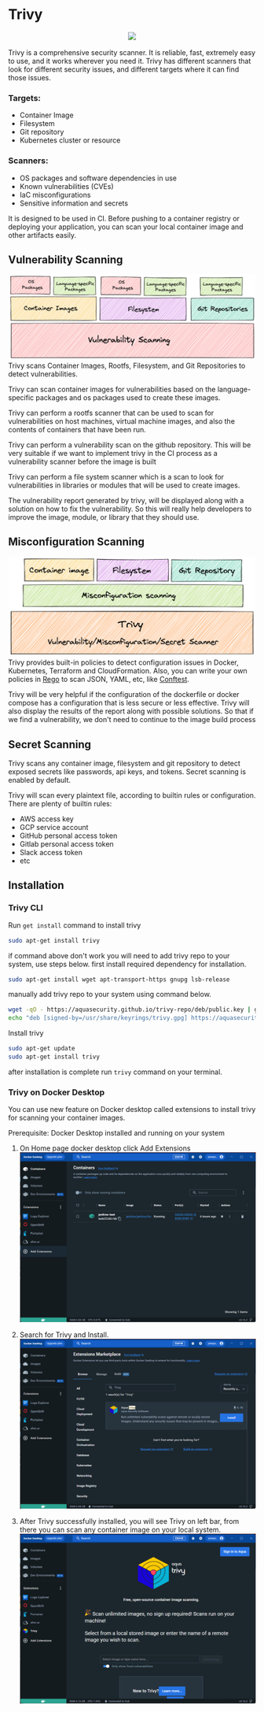 # Trivy

<p align="center">
  <img src="https://aquasecurity.github.io/trivy/v0.34/imgs/logo.png" />
</p>

Trivy is a comprehensive security scanner. It is reliable, fast, extremely easy to use, and it works wherever you need it. Trivy has different scanners that look for different security issues, and different targets where it can find those issues.

### Targets:

- Container Image
- Filesystem
- Git repository
- Kubernetes cluster or resource

### Scanners:

- OS packages and software dependencies in use
- Known vulnerabilities (CVEs)
- IaC misconfigurations
- Sensitive information and secrets

It is designed to be used in CI. Before pushing to a container registry or deploying your application, you can scan your local container image and other artifacts easily.

## Vulnerability Scanning

![report-logo](../../images/vulnerability.png)
Trivy scans Container Images, Rootfs, Filesystem, and Git Repositories to detect vulnerabilities.

Trivy can scan container images for vulnerabilities based on the language-specific packages and os packages used to create these images.

Trivy can perform a rootfs scanner that can be used to scan for vulnerabilities on host machines, virtual machine images, and also the contents of containers that have been run.

Trivy can perform a vulnerability scan on the github repository. This will be very suitable if we want to implement trivy in the CI process as a vulnerability scanner before the image is built

Trivy can perform a file system scanner which is a scan to look for vulnerabilities in libraries or modules that will be used to create images.

The vulnerability report generated by trivy, will be displayed along with a solution on how to fix the vulnerability. So this will really help developers to improve the image, module, or library that they should use.

## Misconfiguration Scanning

![report-logo](../../images/misconf.png)
Trivy provides built-in policies to detect configuration issues in Docker, Kubernetes, Terraform and CloudFormation. Also, you can write your own policies in [Rego](https://www.openpolicyagent.org/docs/latest/policy-language/) to scan JSON, YAML, etc, like [Conftest](https://github.com/open-policy-agent/conftest/).

Trivy will be very helpful if the configuration of the dockerfile or docker compose has a configuration that is less secure or less effective. Trivy will also display the results of the report along with possible solutions. So that if we find a vulnerability, we don't need to continue to the image build process

## Secret Scanning

Trivy scans any container image, filesystem and git repository to detect exposed secrets like passwords, api keys, and tokens. Secret scanning is enabled by default.

Trivy will scan every plaintext file, according to builtin rules or configuration. There are plenty of builtin rules:

- AWS access key
- GCP service account
- GitHub personal access token
- Gitlab personal access token
- Slack access token
- etc

## Installation

### Trivy CLI

Run `get install` command to install trivy

```bash
sudo apt-get install trivy
```

if command above don't work you will need to add trivy repo to your system, use steps below.
first install required dependency for installation.

```bash
sudo apt-get install wget apt-transport-https gnupg lsb-release
```

manually add trivy repo to your system using command below.

```bash
wget -qO - https://aquasecurity.github.io/trivy-repo/deb/public.key | gpg --dearmor | sudo tee /usr/share/keyrings/trivy.gpg > /dev/null
echo "deb [signed-by=/usr/share/keyrings/trivy.gpg] https://aquasecurity.github.io/trivy-repo/deb $(lsb_release -sc) main" | sudo tee -a /etc/apt/sources.list.d/trivy.list
```

Install trivy

```bash
sudo apt-get update
sudo apt-get install trivy
```

after installation is complete run `trivy` command on your terminal.

### Trivy on Docker Desktop

You can use new feature on Docker desktop called extensions to install trivy for scanning your container images.

Prerequisite:
Docker Desktop installed and running on your system

1. On Home page docker desktop click Add Extensions
![docker-home](../../images/trivy-docker1.jpg)

2. Search for Trivy and Install.
![docker-extention](../../images/trivy-docker2.jpg)

3. After Trivy successfully installed, you will see Trivy on left bar, from there you can scan any container image on your local system.
![trivy-on-docker](../../images/trivy-docker3.jpg)